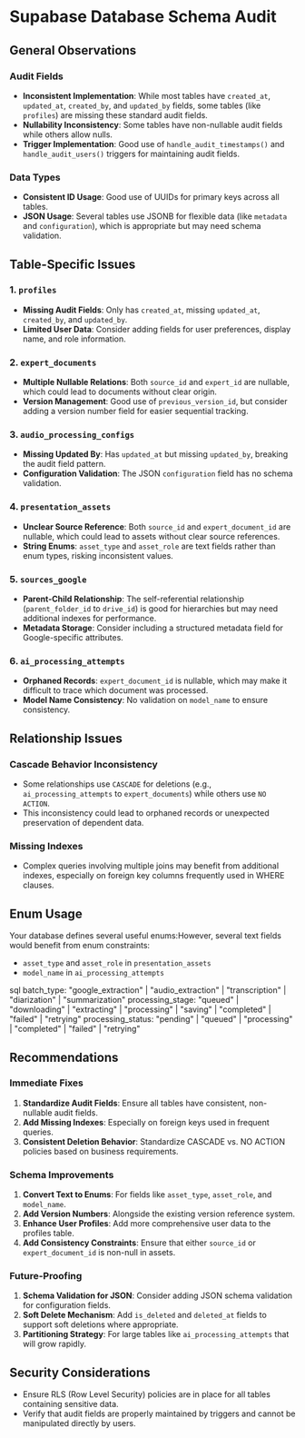 
# Supabase Database Schema Audit

## General Observations

### Audit Fields
- **Inconsistent Implementation**: While most tables have `created_at`, `updated_at`, `created_by`, and `updated_by` fields, some tables (like `profiles`) are missing these standard audit fields.
- **Nullability Inconsistency**: Some tables have non-nullable audit fields while others allow nulls.
- **Trigger Implementation**: Good use of `handle_audit_timestamps()` and `handle_audit_users()` triggers for maintaining audit fields.

### Data Types
- **Consistent ID Usage**: Good use of UUIDs for primary keys across all tables.
- **JSON Usage**: Several tables use JSONB for flexible data (like `metadata` and `configuration`), which is appropriate but may need schema validation.

## Table-Specific Issues

### 1. `profiles`
- **Missing Audit Fields**: Only has `created_at`, missing `updated_at`, `created_by`, and `updated_by`.
- **Limited User Data**: Consider adding fields for user preferences, display name, and role information.

### 2. `expert_documents`
- **Multiple Nullable Relations**: Both `source_id` and `expert_id` are nullable, which could lead to documents without clear origin.
- **Version Management**: Good use of `previous_version_id`, but consider adding a version number field for easier sequential tracking.

### 3. `audio_processing_configs`
- **Missing Updated By**: Has `updated_at` but missing `updated_by`, breaking the audit field pattern.
- **Configuration Validation**: The JSON `configuration` field has no schema validation.

### 4. `presentation_assets`
- **Unclear Source Reference**: Both `source_id` and `expert_document_id` are nullable, which could lead to assets without clear source references.
- **String Enums**: `asset_type` and `asset_role` are text fields rather than enum types, risking inconsistent values.

### 5. `sources_google`
- **Parent-Child Relationship**: The self-referential relationship (`parent_folder_id` to `drive_id`) is good for hierarchies but may need additional indexes for performance.
- **Metadata Storage**: Consider including a structured metadata field for Google-specific attributes.

### 6. `ai_processing_attempts`
- **Orphaned Records**: `expert_document_id` is nullable, which may make it difficult to trace which document was processed.
- **Model Name Consistency**: No validation on `model_name` to ensure consistency.

## Relationship Issues

### Cascade Behavior Inconsistency
- Some relationships use `CASCADE` for deletions (e.g., `ai_processing_attempts` to `expert_documents`) while others use `NO ACTION`.
- This inconsistency could lead to orphaned records or unexpected preservation of dependent data.

### Missing Indexes
- Complex queries involving multiple joins may benefit from additional indexes, especially on foreign key columns frequently used in WHERE clauses.

## Enum Usage

Your database defines several useful enums:However, several text fields would benefit from enum constraints:
- `asset_type` and `asset_role` in `presentation_assets`
- `model_name` in `ai_processing_attempts`

sql
batch_type: "google_extraction" | "audio_extraction" | "transcription" | "diarization" | "summarization"
processing_stage: "queued" | "downloading" | "extracting" | "processing" | "saving" | "completed" | "failed" | "retrying"
processing_status: "pending" | "queued" | "processing" | "completed" | "failed" | "retrying"



## Recommendations

### Immediate Fixes
1. **Standardize Audit Fields**: Ensure all tables have consistent, non-nullable audit fields.
2. **Add Missing Indexes**: Especially on foreign keys used in frequent queries.
3. **Consistent Deletion Behavior**: Standardize CASCADE vs. NO ACTION policies based on business requirements.

### Schema Improvements
1. **Convert Text to Enums**: For fields like `asset_type`, `asset_role`, and `model_name`.
2. **Add Version Numbers**: Alongside the existing version reference system.
3. **Enhance User Profiles**: Add more comprehensive user data to the profiles table.
4. **Add Consistency Constraints**: Ensure that either `source_id` or `expert_document_id` is non-null in assets.

### Future-Proofing
1. **Schema Validation for JSON**: Consider adding JSON schema validation for configuration fields.
2. **Soft Delete Mechanism**: Add `is_deleted` and `deleted_at` fields to support soft deletions where appropriate.
3. **Partitioning Strategy**: For large tables like `ai_processing_attempts` that will grow rapidly.

## Security Considerations
- Ensure RLS (Row Level Security) policies are in place for all tables containing sensitive data.
- Verify that audit fields are properly maintained by triggers and cannot be manipulated directly by users.